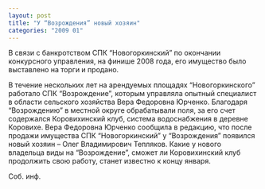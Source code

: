 ```yaml
---
layout: post
title: "У “Возрождения” новый хозяин"
categories: "2009 01"
---
```


В связи с банкротством СПК “Новогоркинский” по окончании конкурсного управления, на финише 2008 года, его имущество было выставлено на торги и продано.

В течение нескольких лет на арендуемых площадях “Новогоркинского” работало СПК “Возрождение”, которым управляла опытный специалист в области сельского хозяйства Вера Федоровна Юрченко. Благодаря “Возрождению” в местной округе обрабатывали поля, за его счет содержался Коровихинский клуб, система водоснабжения в деревне Коровихе. Вера Федоровна Юрченко сообщила в редакцию, что после продажи имущества СПК “Новогоркинский” у “Возрождения” появился новый хозяин – Олег Владимирович Тепляков. Какие у нового владельца виды на “Возрождение”, сможет ли Коровихинский клуб продолжить свою работу, станет известно к концу января.

Соб. инф.


